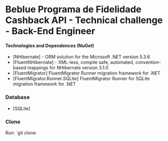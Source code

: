 ﻿# Beblue Programa de Fidelidade Cashback API - Technical challenge - Back-End Engineer

#### Technologies and Dependences (NuGet)

* [NHibernate] - ORM solution for the Microsoft .NET version 5.3.6
* [FluentNHibernate] - XML-less, compile safe, automated, convention-based mappings for NHibernate version 3.1.0
* [FluentMigrator] FluentMigrator Runner migration framework for .NET
* [FluentMigrator.Runner.SQLite] FluentMigrator Runner for SQLite migration framework for .NET


### Database

* [SQLite]

### Clone
Run: `git clone 